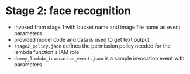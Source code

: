 # Stage 2: face recognition

- invoked from stage 1 with bucket name and image file name as event parameters
- provided model code and data is used to get text output
- `stage2_policy.json` defines the permission policy needed for the lambda function's IAM role
- `dummy_lambda_invocation_event.json` is a sample invocation event with parameters
